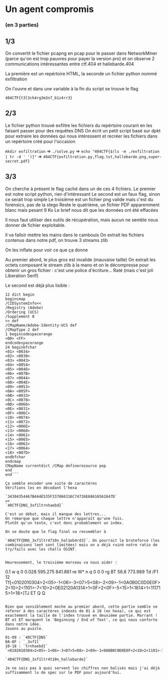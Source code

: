 # Un agent compromis
### (en 3 parties)

## 1/3

On convertit le fichier pcapng en pcap pour le passer dans NetworkMiner (parce qu'on est trop pauvres pour payer la version pro) et on observe 2 communications intéressantes entre ctf.404 et hallebarde.404

La première est un repértoire HTML, la seconde un fichier python nommé exfiltration

On l'ouvre et dans une variable à la fin du script se trouve le flag

`404CTF{t3l3ch4rg3m3n7_b1z4rr3}`


## 2/3

Le fichier python trouvé exfiltre les fichiers du repértoire courant en les faisant passer pour des requêtes DNS
On écrit un petit script basé sur dpkt pour extraire les données qui nous intéressent et recréer les fichiers dans un repértoire créé pour l'occasion

`mkdir exfiltration`
 =>
`./solve.py`
 =>
`echo "404CTF{$(ls -m ./exfiltration | tr -d ' ')}"`
 =>
`404CTF{exfiltration.py,flag.txt,hallebarde.png,super-secret.pdf}`


## 3/3

On cherche à présent le flag caché dans un de ces 4 fichiers.
Le premier est notre script python, rien d'intéressant
Le second est un faux flag, sinon ce serait trop simple
Le troisième est un fichier png valide mais c'est du forensics, pas de la stego
Reste le quatrième, un fichier PDF apparemment blanc mais pesant 9 Ko
Le brief nous dit que les données ont été effacées

Il nous faut utiliser des outils de récupération, mais aucun ne semble nous donner de fichier exploitable.

Il va falloir mettre les mains dans le cambouis
On extrait les fichiers contenus dans notre pdf, on trouve 3 streams zlib

On les inflate pour voir ce que ça donne

Au premier abord, le plus gros est invalide (mauvaise taille)
On extrait les octets composant le stream zlib à la mano et on le décompresse pour obtenir un gros fichier : c'est une police d'écriture...
Raté (mais c'est joli Liberation Serif)


Le second est déjà plus lisible :

```/CIDInit/ProcSet findresource begin
12 dict begin
begincmap
/CIDSystemInfo<<
/Registry (Adobe)
/Ordering (UCS)
/Supplement 0
>> def
/CMapName/Adobe-Identity-UCS def
/CMapType 2 def
1 begincodespacerange
<00> <FF>
endcodespacerange
24 beginbfchar
<01> <0034>
<02> <0030>
<03> <0043>
<04> <0054>
<05> <0046>
<06> <007B>
<07> <0044>
<08> <004E>
<09> <0053>
<0A> <005F>
<0B> <0033>
<0C> <0078>
<0D> <0066>
<0E> <0031>
<0F> <006C>
<10> <0074>
<11> <0072>
<12> <006E>
<13> <0068>
<14> <0061>
<15> <0065>
<16> <0062>
<17> <0064>
<18> <007D>
endbfchar
endcmap
CMapName currentdict /CMap defineresource pop
end
end```

Ça semble encoder une suite de caractères
Vérifions les en décodant l'hexa 

`34304354467B444E535F337866316C74726E68616562647D`
=>
`40CTF{DNS_3xf1ltrnhaebd}`

C'est un début, mais il manque des lettres...
On remarque que chaque lettre n'apparaît qu'une fois.
Plutôt qu'un texte, c'est donc probablement un index.

On se doute que le flag final va ressembler à

`404CTF{DNS_3xf1ltr4710n_hal1eb4rd3}`. On pourrait le bruteforce (les combinaisons leet sont limitées) mais on a déjà ruiné notre ratio de try/fails avec les challs OSINT.


Heureusement, le troisième morceau va nous aider :

```
0.1 w
q 0 0.028 595.275 841.861 re
W* n
q 0 0 0 rg
BT
56.8 773.989 Td /F1 12 Tf[<0102010304>2<05>-1<06>-3<07>5<08>-2<09>-1<0A0B0C0D0E0F>2<10>2<1101>-7<10>2<0E02120A1314>1<0F>2<0F>-5<15>1<1614>1<111715>1<18>]TJ
ET
Q
Q
```

Bien que sensiblement moche au premier abord, cette partie semble se réferer à des caractères indexés de 01 à 18 (en hexa), ce qui est exactement la taille de l'index trouvé en deuxième partie. Marrant !
BT et ET marquent le 'Beginning / End of Text', ce qui nous conforte dans notre idée.
Jouons au puzzle.

01-09 : `40CTF{DNS`
0A-0F : `_3xf1l`
10-18 : `trnhaebd}`
`<0102010304>2<05>-1<06>-3<07>5<08>-2<09>-1<0A0B0C0D0E0F>2<10>2<1101>-7<10>2<0E02120A1314>1<0F>2<0F>-5<15>1<1614>1<111715>1<18>`

`404CTF{DNS_3xf1ltr4t10n_hallebarde}`

Je ne sais pas à quoi servent les chiffres non balisés mais j'ai déjà suffisamment lu de spec sur le PDF pour aujourd'hui.